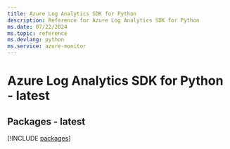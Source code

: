 ```yaml
---
title: Azure Log Analytics SDK for Python
description: Reference for Azure Log Analytics SDK for Python
ms.date: 07/22/2024
ms.topic: reference
ms.devlang: python
ms.service: azure-monitor
---
```

# Azure Log Analytics SDK for Python - latest
## Packages - latest
[!INCLUDE [packages](log-analytics-index.md)]